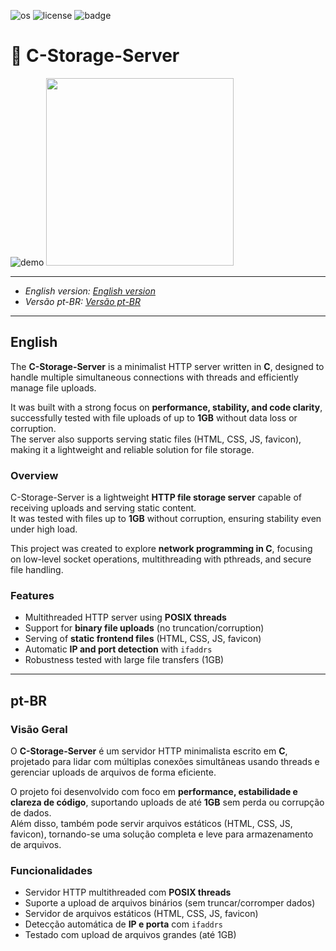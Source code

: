 ![os](https://camo.githubusercontent.com/e6d28433c0c1041770537fc7f5af3110f9d9cb0b8e8aded756769aebdba81135/68747470733a2f2f696d672e736869656c64732e696f2f62616467652f2d4c696e75782d677265793f6c6f676f3d6c696e7578)
![license](https://img.shields.io/badge/License-Unlicense-green)  ![badge](https://img.shields.io/badge/Lang-C-blue)

# 📁 C-Storage-Server  

![demo](www/demo.gif)
<img src="www/animacao.gif" width="300"/>


---

- *English version: [English version](#english)*  
- *Versão pt-BR: [Versão pt-BR](#pt-br)*  

---

## English  
The **C-Storage-Server** is a minimalist HTTP server written in **C**, designed to handle multiple simultaneous connections with threads and efficiently manage file uploads.  

It was built with a strong focus on **performance, stability, and code clarity**, successfully tested with file uploads of up to **1GB** without data loss or corruption.  
The server also supports serving static files (HTML, CSS, JS, favicon), making it a lightweight and reliable solution for file storage.  

### Overview  
C-Storage-Server is a lightweight **HTTP file storage server** capable of receiving uploads and serving static content.  
It was tested with files up to **1GB** without corruption, ensuring stability even under high load.  

This project was created to explore **network programming in C**, focusing on low-level socket operations, multithreading with pthreads, and secure file handling.  

### Features  
- Multithreaded HTTP server using **POSIX threads**  
- Support for **binary file uploads** (no truncation/corruption)  
- Serving of **static frontend files** (HTML, CSS, JS, favicon)  
- Automatic **IP and port detection** with `ifaddrs`  
- Robustness tested with large file transfers (1GB)  

---

## pt-BR  

### Visão Geral  
O **C-Storage-Server** é um servidor HTTP minimalista escrito em **C**, projetado para lidar com múltiplas conexões simultâneas usando threads e gerenciar uploads de arquivos de forma eficiente.  

O projeto foi desenvolvido com foco em **performance, estabilidade e clareza de código**, suportando uploads de até **1GB** sem perda ou corrupção de dados.  
Além disso, também pode servir arquivos estáticos (HTML, CSS, JS, favicon), tornando-se uma solução completa e leve para armazenamento de arquivos.  


### Funcionalidades  
- Servidor HTTP multithreaded com **POSIX threads**  
- Suporte a upload de arquivos binários (sem truncar/corromper dados)  
- Servidor de arquivos estáticos (HTML, CSS, JS, favicon)  
- Detecção automática de **IP e porta** com `ifaddrs`  
- Testado com upload de arquivos grandes (até 1GB)  
 
